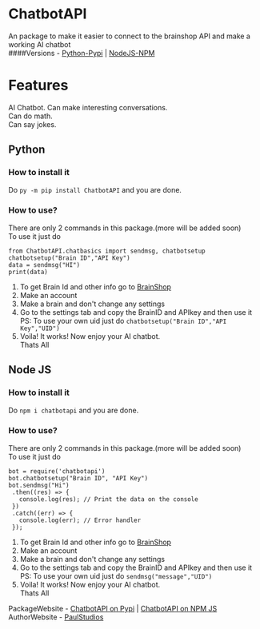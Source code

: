 # ChatbotAPI  
 An package to make it easier to connect to the brainshop API and make a working AI chatbot  
 ####Versions - [Python-Pypi](https://github.com/hilfing/ChatbotAPI#python) |  [NodeJS-NPM](https://github.com/hilfing/ChatbotAPI#node-js)
 
# Features
 AI Chatbot. Can make interesting conversations.  
 Can do math.  
 Can say jokes.  
 
 ## Python
 ### How to install it  
 Do `py -m pip install ChatbotAPI` and you are done.  
 
 ### How to use?  
 There are only 2 commands in this package.(more will be added soon)  
 To use it just do  
 ```
 from ChatbotAPI.chatbasics import sendmsg, chatbotsetup  
 chatbotsetup("Brain ID","API Key")  
 data = sendmsg("HI")  
 print(data)  
 ```
 1. To get Brain Id and other info go to [BrainShop](https://brainshop.ai)  
 2. Make an account  
 3. Make a brain and don't change any settings  
 4. Go to the settings tab and copy the BrainID and APIkey and then use it  
    PS: To use your own uid just do `chatbotsetup("Brain ID","API Key","UID")`  
 5. Voila! It works! Now enjoy your AI chatbot.  
 Thats All  
 
 
 ## Node JS
 ### How to install it  
 Do `npm i chatbotapi` and you are done.  
 
### How to use?  
 There are only 2 commands in this package.(more will be added soon)  
 To use it just do  
 ```
bot = require('chatbotapi')
bot.chatbotsetup("Brain ID", "API Key")
bot.sendmsg("Hi")
  .then((res) => {
    console.log(res); // Print the data on the console
  })
  .catch((err) => {
    console.log(err); // Error handler
  }); 
 ```
 1. To get Brain Id and other info go to [BrainShop](https://brainshop.ai)  
 2. Make an account  
 3. Make a brain and don't change any settings  
 4. Go to the settings tab and copy the BrainID and APIkey and then use it  
    PS: To use your own uid just do `sendmsg("message","UID")`  
 5. Voila! It works! Now enjoy your AI chatbot.  
 Thats All  
 



 PackageWebsite - [ChatbotAPI on Pypi](https://pypi.org/project/ChatbotAPI/)  |  [ChatbotAPI on NPM JS](https://www.npmjs.com/package/chatbotapi)  
 AuthorWebsite - [PaulStudios](https://paulstudios.great-site.net)  
